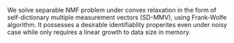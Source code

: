 We solve separable NMF problem under convex relaxation in the form of self-dictionary multiple measurement vectors (SD-MMV), using Frank-Wolfe algorithm.
It possesses a desirable identifiablity properites even under noisy case while only requires a linear growth to data size in memory.

